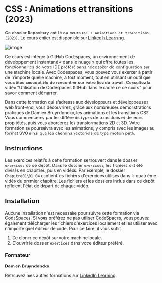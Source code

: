 # CSS : Animations et transitions (2023)

Ce dossier Repository est lié au cours `CSS : Animations et transitions (2023)`. Le cours entier est disponible sur [LinkedIn Learning][lil-course-url].

![image](https://github.com/LinkedInLearning/css-animations-transitions-3294037/assets/71371373/cb30360f-3057-46ab-932e-ffe1e54dcf36)

Ce cours est intégré à GitHub Codespaces, un environnement de développement instantané « dans le nuage » qui offre toutes les fonctionnalités de votre IDE préféré sans nécessiter de configuration sur une machine locale. Avec Codespaces, vous pouvez vous exercer à partir de n'importe quelle machine, à tout moment, tout en utilisant un outil que vous êtes susceptible de rencontrer sur votre lieu de travail. Consultez la vidéo "Utilisation de Codespaces GitHub dans le cadre de ce cours" pour savoir comment démarrer.    

Dans cette formation qui s'adresse aux développeurs et développeuses web front-end, vous découvrirez, grâce aux nombreuses démonstrations pratiques de Damien Bruyndonckx, les animations et les transitions CSS. Vous commencerez par les différents types de transitions et de leurs propriétés, puis vous aborderez les transformations 2D et 3D. Votre formation se poursuivra avec les animations, y compris avec les images au format SVG ainsi que les chemins vectoriels de type motion path.

## Instructions

Les exercices relatifs à cette formation se trouvent dans le dossier `exercices` de ce dépôt. Dans le dossier `exercises`, les fichiers ont été divisés en chapitres, puis en vidéos. Par exemple, le dossier `Chapitre01\01_04` contient les fichiers d'exercices utilisés dans la quatrième vidéo du premier chapitre. Les fichiers et les dossiers inclus dans ce dépôt reflètent l'état de départ de chaque vidéo.  

## Installation

Aucune installation n'est nécessaire pour suivre cette formation via CodeSpaces. Si vous préférez ne pas utiliser CodeSpaces, vous pouvez également télécharger les fichiers d'exercices localement et les utiliser avec n'importe quel éditeur de code. Pour ce faire, il vous suffit 
1. De cloner ce dépôt sur votre machine locale. 
2. D'ouvrir le dossier `exercices` dans votre éditeur préféré.

### Formateur

**Damien Bruyndonckx** 

 Retrouvez mes autres formations sur [LinkedIn Learning][lil-URL-trainer].

[0]: # (Replace these placeholder URLs with actual course URLs)
[lil-course-url]: https://www.linkedin.com/learning/css-animations-et-transitions-22819867/trailer
[lil-thumbnail-url]: https:
[lil-URL-trainer]: https://www.linkedin.com/learning/instructors/damien-bruyndonckx

[1]: # (End of FR-Instruction ###############################################################################################)
